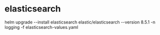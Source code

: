 # elasticsearch

helm upgrade --install elasticsearch elastic/elasticsearch --version 8.5.1 -n logging -f elasticsearch-values.yaml
